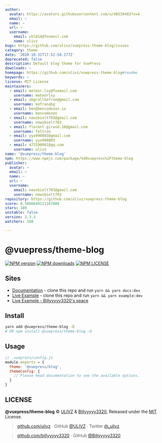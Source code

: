 ```yaml
---
author:
  avatar: https://avatars.githubusercontent.com/u/48539483?v=4
  email: ~
  name: ~
  url: ~
  username:
    email: chl814@foxmail.com
    name: ulivz
bugs: https://github.com/ulivz/vuepress-theme-blog/issues
category: theme
date: '2020-10-31T17:52:58.177Z'
deprecated: false
description: Default blog theme for VuePress
downloads: ~
homepage: https://github.com/ulivz/vuepress-theme-blog#readme
keywords: ~
license: MIT License
maintainers:
  - email: meteor.lxy@foxmail.com
    username: meteorlxy
  - email: abgrallkefran@gmail.com
    username: kefranabg
  - email: ben@bencodezen.io
    username: bencodezen
  - email: newsbielt703@gmail.com
    username: newsbielt703
  - email: florent.giraud.16@gmail.com
    username: feltron
  - email: yyx990803@gmail.com
    username: yyx990803
  - email: 472590061@qq.com
    username: ulivz
name: '@vuepress/theme-blog'
npm: https://www.npmjs.com/package/%40vuepress%2Ftheme-blog
publisher:
  avatar: ~
  email: ~
  name: ~
  url: ~
  username:
    email: newsbielt703@gmail.com
    username: newsbielt703
repository: https://github.com/ulivz/vuepress-theme-blog
score: 0.5866649111167888
stars: 180
unstable: false
version: 2.3.3
watchers: 180

---
```


# @vuepress/theme-blog

[![NPM version](https://badgen.net/npm/v/@vuepress/theme-blog)](https://npmjs.com/package/@vuepress/theme-blog) [![NPM downloads](https://badgen.net/npm/dm/@vuepress/theme-blog)](https://npmjs.com/package/@vuepress/theme-blog)
[![NPM LICENSE](https://badgen.net/npm/license/@vuepress/theme-blog)](https://github.com/vuepressjs/vuepress-theme-blog/blob/master/LICENSE)
 
## Sites

- [Documentation](https://vuepress-theme-blog.billyyyyy3320.com) - clone this repo and run `yarn && yarn docs:dev`
- [Live Example](https://example.vuepress-theme-blog.billyyyyy3320.com/) - clone this repo and run `yarn && yarn example:dev`
- [Live Example - Billyyyyy3320's space](https://billyyyyy3320.com/)



## Install

```bash
yarn add @vuepress/theme-blog -D
# OR npm install @vuepress/theme-blog -D
```


## Usage

```js
// .vuepress/config.js
module.exports = {
  theme: '@vuepress/blog',
  themeConfig: {
    // Please head documentation to see the available options.
  }
}
```

## LICENSE

**@vuepress/theme-blog** © [ULIVZ](https://github.com/ulivz) & [Billyyyyy3320](https://github.com/billyyyyy3320), Released under the [MIT](./LICENSE) License.<br>

> [github.com/ulivz](https://github.com/ulivz) · GitHub [@ULIVZ](https://github.com/ulivz) · Twitter [@_ulivz](https://twitter.com/_ulivz)

> [github.com/billyyyyy3320](https://github.com/billyyyyy3320) · GitHub [@Billyyyyy3320](https://github.com/billyyyyy3320) 
